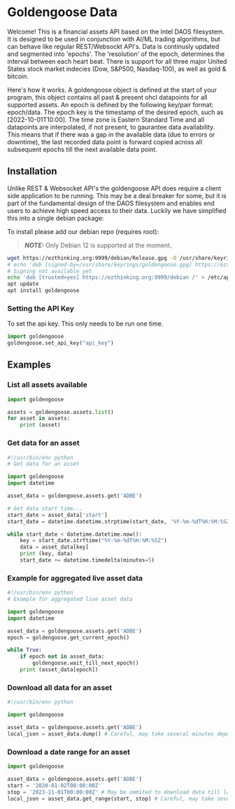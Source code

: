 # Goldengoose Data

Welcome! This is a financial assets API based on the Intel DAOS filesystem. It is designed to be used in conjunction with AI/ML trading algorithms, but can behave like regular REST/Websockt API's. Data is continusly updated and segmented into 'epochs'. The 'resolution' of the epoch, determines the interval between each heart beat. There is support for all three major United States stock market indecies (Dow, S&P500, Nasdaq-100), as well as gold & bitcoin.

Here's how it works. A goldengoose object is defined at the start of your program, this object contains all past & present ohcl datapoints for all supported assets. An epoch is defined by the following key/pair format: epoch/data. The epoch key is the timestamp of the desired epoch, such as [2022-10-01T10:00]. The time zone is Eastern Standard Time and all datapoints are interpolated, if not present, to gaurantee data availability. This means that if there was a gap in the available data (due to errors or downtime), the last recorded data point is forward copied across all subsequent epochs till the next available data point.

## Installation

Unlike REST & Websocket API's the goldengoose API does require a client side application to be running. This may be a deal breaker for some, but it is part of the fundamental design of the DAOS filesystem and enables end users to achieve high speed access to their data. Luckily we have simplified this into a single debian package:

To install please add our debian repo (requires root):

> **_NOTE:_** Only Debian 12 is supported at the moment.

```bash
wget https://ezthinking.org:9999/debian/Release.gpg -O /usr/share/keyrings/goldengoose.gpg
# echo 'deb [signed-by=/usr/share/keyrings/goldengoose.gpg] https://ezthinking.org:9999/debian /' > /etc/apt/sources.list.d/goldengoose.list
# Signing not available yet
echo 'deb [trusted=yes] https://ezthinking.org:9999/debian /' > /etc/apt/sources.list.d/goldengoose.list
apt update
apt install goldengoose
```

### Setting the API Key
To set the api key. This only needs to be run one time.
```python
import goldengoose
goldengoose.set_api_key("api_key")
```

## Examples

### List all assets available
```python
import goldengoose

assets = goldengoose.assets.list()
for asset in assets:
    print (asset)
```

### Get data for an asset
```python
#!/usr/bin/env python
# Get data for an asset

import goldengoose
import datetime

asset_data = goldengoose.assets.get('ADBE')

# Get data start time...
start_date = asset_data['start']
start_date = datetime.datetime.strptime(start_date, '%Y-%m-%dT%H:%M:%SZ')

while start_date < datetime.datetime.now():
    key = start_date.strftime("%Y-%m-%dT%H:%M:%SZ")
    data = asset_data[key]
    print (key, data)
    start_date += datetime.timedelta(minutes=5)
```

### Example for aggregated live asset data
```python
#!/usr/bin/env python
# Example for aggregated live asset data

import goldengoose
import datetime

asset_data = goldengoose.assets.get('ADBE')
epoch = goldengoose.get_current_epoch()

while True:
    if epoch not in asset_data:
        goldengoose.wait_till_next_epoch()
    print (asset_data[epoch])
```

### Download all data for an asset
```python
#!/usr/bin/env python

import goldengoose

asset_data = goldengoose.assets.get('ADBE')
local_json = asset_data.dump() # Careful, may take several minutes depending on your connection.
```

### Download a date range for an asset
```python
import goldengoose

asset_data = goldengoose.assets.get('ADBE')
start = '2020-01-02T00:00:00Z'
stop = '2023-11-01T00:00:00Z' # May be ommited to download data till last entry
local_json = asset_data.get_range(start, stop) # Careful, may take several minutes depending on your connection and size of date range.
```